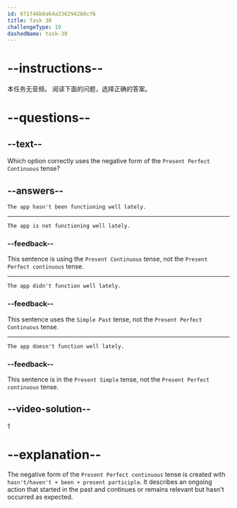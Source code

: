 ```yaml
---
id: 671f46b8a64a336294268cf6
title: Task 38
challengeType: 19
dashedName: task-38
---
```


# --instructions--

本任务无音频。 阅读下面的问题，选择正确的答案。

# --questions--

## --text--

Which option correctly uses the negative form of the `Present Perfect Continuous` tense?

## --answers--

`The app hasn't been functioning well lately.`

---

`The app is not functioning well lately.`

### --feedback--

This sentence is using the `Present Continuous` tense, not the `Present Perfect continuous` tense.

---

`The app didn't function well lately.`

### --feedback--

This sentence uses the `Simple Past` tense, not the `Present Perfect Continuous` tense.

---

`The app doesn't function well lately.`

### --feedback--

This sentence is in the `Present Simple` tense, not the `Present Perfect continuous` tense.

## --video-solution--

1

# --explanation--

The negative form of the `Present Perfect continuous` tense is created with `hasn't/haven't + been + present participle`. It describes an ongoing action that started in the past and continues or remains relevant but hasn't occurred as expected. 
